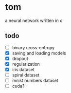 # tom

a neural network written in c.

## todo

- [ ] binary cross-entropy
- [x] saving and loading models
- [x] dropout
- [x] regularization
- [x] iris dataset
- [ ] spiral dataset
- [ ] mnist numbers dataset
- [ ] cuda?